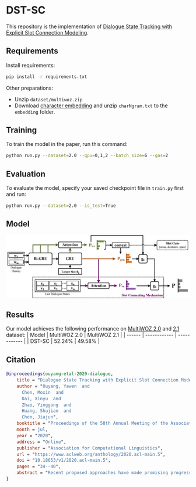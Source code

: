 # DST-SC
This repository is the implementation of [Dialogue State Tracking with Explicit Slot Connection Modeling](https://www.aclweb.org/anthology/2020.acl-main.5).


## Requirements
Install requirements:
```bash
pip install -r requirements.txt
```

Other preparations:
- Unzip `dataset/multiwoz.zip`
- Download [character embedding](https://www.logos.t.u-tokyo.ac.jp/~hassy/publications/arxiv2016jmt/jmt_pre-trained_embeddings.tar.gz) and unzip `charNgram.txt` to the `embedding` folder.


## Training
To train the model in the paper, run this command:
```bash
python run.py --dataset=2.0 --gpu=0,1,2 --batch_size=6 --gas=2
```


## Evaluation
To evaluate the model, specify your saved checkpoint file in `train.py` first and run:
```bash
python run.py --dataset=2.0 --is_test=True
```


## Model
![Model](model.png)


## Results
Our model achieves the following performance on [MultiWOZ 2.0](https://arxiv.org/abs/1810.00278) and [2.1](https://arxiv.org/abs/1907.01669) dataset:
| Model  | MultiWOZ 2.0 | MultiWOZ 2.1 |
| ------ | ------------ | ------------ |
| DST-SC | 52.24%       | 49.58%       |


## Citation
```bibtex
@inproceedings{ouyang-etal-2020-dialogue,
    title = "Dialogue State Tracking with Explicit Slot Connection Modeling",
    author = "Ouyang, Yawen  and
      Chen, Moxin  and
      Dai, Xinyu  and
      Zhao, Yinggong  and
      Huang, Shujian  and
      Chen, Jiajun",
    booktitle = "Proceedings of the 58th Annual Meeting of the Association for Computational Linguistics",
    month = jul,
    year = "2020",
    address = "Online",
    publisher = "Association for Computational Linguistics",
    url = "https://www.aclweb.org/anthology/2020.acl-main.5",
    doi = "10.18653/v1/2020.acl-main.5",
    pages = "34--40",
    abstract = "Recent proposed approaches have made promising progress in dialogue state tracking (DST). However, in multi-domain scenarios, ellipsis and reference are frequently adopted by users to express values that have been mentioned by slots from other domains. To handle these phenomena, we propose a Dialogue State Tracking with Slot Connections (DST-SC) model to explicitly consider slot correlations across different domains. Given a target slot, the slot connecting mechanism in DST-SC can infer its source slot and copy the source slot value directly, thus significantly reducing the difficulty of learning and reasoning. Experimental results verify the benefits of explicit slot connection modeling, and our model achieves state-of-the-art performance on MultiWOZ 2.0 and MultiWOZ 2.1 datasets.",
}
```
